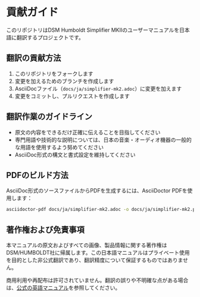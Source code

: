 # 貢献ガイド

このリポジトリはDSM Humboldt Simplifier MKIIのユーザーマニュアルを日本語に翻訳するプロジェクトです。

## 翻訳の貢献方法

1. このリポジトリをフォークします
2. 変更を加えるためのブランチを作成します
3. AsciiDocファイル（`docs/ja/simplifier-mk2.adoc`）に変更を加えます
4. 変更をコミットし、プルリクエストを作成します

## 翻訳作業のガイドライン

- 原文の内容をできるだけ正確に伝えることを目指してください
- 専門用語や技術的な説明については、日本の音楽・オーディオ機器の一般的な用語を使用するよう努めてください
- AsciiDoc形式の構文と書式設定を維持してください

## PDFのビルド方法

AsciiDoc形式のソースファイルからPDFを生成するには、AsciiDoctor PDFを使用します：

```bash
asciidoctor-pdf docs/ja/simplifier-mk2.adoc -o docs/ja/simplifier-mk2.pdf
```

## 著作権および免責事項

本マニュアルの原文およびすべての画像、製品情報に関する著作権はDSM/HUMBOLDT社に帰属します。この日本語マニュアルはプライベート使用を目的とした非公式翻訳であり、翻訳精度について保証するものではありません。

商用利用や再配布は許可されていません。翻訳の誤りや不明確な点がある場合は、[公式の英語マニュアル](https://www.dsmhumboldt.com/user-manuals)を参照してください。